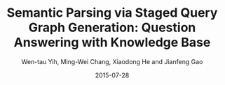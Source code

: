 ---
title: "Semantic Parsing via Staged Query Graph Generation: Question Answering with Knowledge Base"
collection: publications
permalink: /publication/2015-07-28-0054
date: 2015-07-28
author: 'Wen-tau Yih, Ming-Wei Chang, Xiaodong He and Jianfeng Gao'
venue: 'ACL-IJCNLP-2015'
video: http://techtalks.tv/talks/semantic-parsing-via-staged-query-graph-generation-answering-with-knowledge-base/61786/
award: Outstanding Paper
---